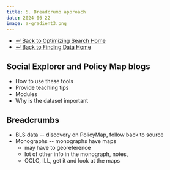 ```yaml
---
title: 5. Breadcrumb approach
date: 2024-06-22
image: a-gradient3.png
---
```


- [↵ Back to Optimizing Search Home](/resources/finding-data/optimizing-search/)
- [↵ Back to Finding Data Home](/resources/finding-data/)

## Social Explorer and Policy Map blogs

- How to use these tools
- Provide teaching tips
- Modules
- Why is the dataset important

## Breadcrumbs 
- BLS data -- discovery on PolicyMap, follow back to source
- Monographs -- monographs have maps
    - may have to georeference
    - lot of other info in the monograph, notes,
    - OCLC, ILL, get it and look at the maps